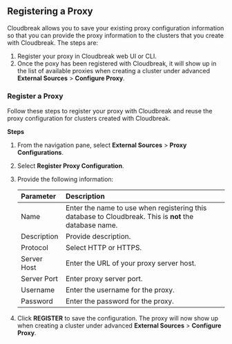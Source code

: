 ## Registering a Proxy   

Cloudbreak allows you to save your existing proxy configuration information so that you can provide the proxy information to the clusters that you create with Cloudbreak. The steps are:       

1. Register your proxy in Cloudbreak web UI or CLI.   
2. Once the poxy has been registered with Cloudbreak, it will show up in the list of available proxies when creating a cluster under advanced **External Sources** > **Configure Proxy**.  


### Register a Proxy  

Follow these steps to register your proxy with Cloudbreak and reuse the proxy configuration for clusters created with Cloudbreak. 

**Steps** 

1. From the navigation pane, select **External Sources** > **Proxy Configurations**.  
2. Select **Register Proxy Configuration**.    
5. Provide the following information:

    | Parameter | Description |
    |:---|:---|
    | Name | Enter the name to use when registering this database to Cloudbreak. This is **not** the database name. |
    | Description | Provide description. | 
    | Protocol | Select HTTP or HTTPS. |
    | Server Host| Enter the URL of your proxy server host. |
    | Server Port | Enter proxy server port. |
    | Username | Enter the username for the proxy. |
    | Password | Enter the password for the proxy. |

6. Click **REGISTER** to save the configuration. The proxy will now show up when creating a cluster under advanced **External Sources** > **Configure Proxy**.
  
